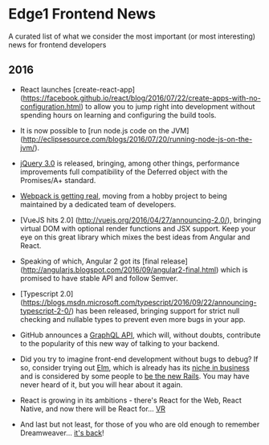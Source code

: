 # Edge1 Frontend News
A curated list of what we consider the most important (or most interesting) news for frontend developers

## 2016

- React launches [create-react-app] 
(https://facebook.github.io/react/blog/2016/07/22/create-apps-with-no-configuration.html)
to allow you to jump right into development without spending hours on learning and configuring the build tools.

- It is now possible to [run node.js code on the JVM] (http://eclipsesource.com/blogs/2016/07/20/running-node-js-on-the-jvm/).

- [jQuery 3.0](https://blog.jquery.com/2016/06/09/jquery-3-0-final-released/) is released, bringing, among other things, performance improvements full compatibility of the Deferred object with the Promises/A+ standard.

- [Webpack is getting real](https://medium.com/webpack/webpack-its-getting-real-92c60fca1db1#.xwzkg8h75), moving from a hobby project to being maintained by a dedicated team of developers.

- [VueJS hits 2.0] (http://vuejs.org/2016/04/27/announcing-2.0/), bringing virtual DOM with optional render functions and JSX support. Keep your eye on this great library which mixes the best ideas from Angular and React.

- Speaking of which, Angular 2 got its [final release] (http://angularjs.blogspot.com/2016/09/angular2-final.html) which is promised to have stable API and follow Semver.

- [Typescript 2.0] (https://blogs.msdn.microsoft.com/typescript/2016/09/22/announcing-typescript-2-0/) has been released, bringing support for strict null checking and nullable types to prevent even more bugs in your app.

- GitHub announces a [GraphQL API](http://githubengineering.com/the-github-graphql-api/), which will, without doubts, contribute to the popularity of this new way of talking to your backend.

- Did you try to imagine front-end development without bugs to debug? If so, consider trying out [Elm](http://elm-lang.org/), which is already has its [niche in business](http://futurice.com/blog/elm-in-the-real-world) and is considered by some people to [be the new Rails](http://gilesbowkett.blogspot.com/2016/09/elm-is-new-rails.html). You may have never heard of it, but you will hear about it again.

- React is growing in its ambitions - there's React for the Web, React Native, and now there will be React for... [VR](https://twitter.com/reactjs/status/784088700460204032)

- And last but not least, for those of you who are old enough to remember Dreamweaver... [it's back](https://medium.com/@helloanselm/dreamweaver-is-back-for-us-coders-2a1be75ae595#.kqaqw115o)!
